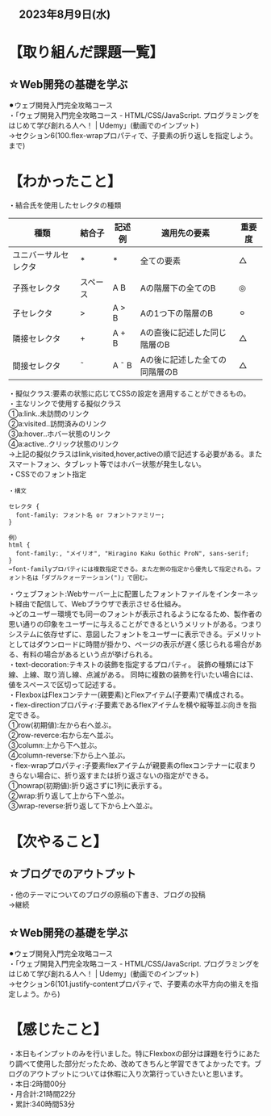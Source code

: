 ## 　2023年8月9日(水)
# 【取り組んだ課題一覧】
## ☆Web開発の基礎を学ぶ
⚫︎ウェブ開発入門完全攻略コース<br>
・「ウェブ開発入門完全攻略コース - HTML/CSS/JavaScript. プログラミングをはじめて学び創れる人へ！ | Udemy」(動画でのインプット)<br>
→セクション6(100.flex-wrapプロパティで、子要素の折り返しを指定しよう。まで)<br>
# 【わかったこと】
・結合氏を使用したセレクタの種類<br>

| 種類 | 結合子 | 記述例 | 適用先の要素 | 重要度 |
| --- | --- | --- | --- | --- |
| ユニバーサルセレクタ | * | * | 全ての要素 | △ |
| 子孫セレクタ | スペース | A B | Aの階層下の全てのB | ◎ |
| 子セレクタ | > | A > B | Aの1つ下の階層のB | ⚪︎ |
| 隣接セレクタ | + | A + B | Aの直後に記述した同じ階層のB | △ |
| 間接セレクタ | ˜ | A ˜ B | Aの後に記述した全ての同階層のB | △ |


・擬似クラス:要素の状態に応じてCSSの設定を適用することができるもの。<br>
・主なリンクで使用する擬似クラス<br>
①a:link‥未訪問のリンク<br>
②a:visited‥訪問済みのリンク<br>
③a:hover‥ホバー状態のリンク<br>
④a:active‥クリック状態のリンク<br>
→上記の擬似クラスはlink,visited,hover,activeの順で記述する必要がある。またスマートフォン、タブレット等ではホバー状態が発生しない。<br>
・CSSでのフォント指定<br>
```
・構文

セレクタ {
  font-family: フォント名 or フォントファミリー;
}

例）
html {
  font-family:, "メイリオ", "Hiragino Kaku Gothic ProN", sans-serif;
}
→font-familyプロパティには複数指定できる。また左側の指定から優先して指定される。フォント名は「ダブルクォーテーション(")」で囲む。
```
・ウェブフォント:Webサーバー上に配置したフォントファイルをインターネット経由で配信して、Webブラウザで表示させる仕組み。<br>
→どのユーザー環境でも同一のフォントが表示されるようになるため、製作者の思い通りの印象をユーザーに与えることができるというメリットがある。つまりシステムに依存せずに、意図したフォントをユーザーに表示できる。デメリットとしてはダウンロードに時間が掛かり、ページの表示が遅く感じられる場合がある、有料の場合があるという点が挙げられる。<br>
・text-decoration:テキストの装飾を指定するプロパティ。 装飾の種類には下線、上線、取り消し線、点滅がある。 同時に複数の装飾を行いたい場合には、値をスペースで区切って記述する。<br>
・FlexboxはFlexコンテナー(親要素)とFlexアイテム(子要素)で構成される。<br>
・flex-directionプロパティ:子要素であるflexアイテムを横や縦等並ぶ向きを指定できる。<br>
①row(初期値):左から右へ並ぶ。<br>
②row-reverce:右から左へ並ぶ。<br>
③column:上から下へ並ぶ。<br>
④column-reverse:下から上へ並ぶ。<br>
・flex-wrapプロパティ:子要素flexアイテムが親要素のflexコンテナーに収まりきらない場合に、折り返すまたは折り返さないの指定ができる。<br>
①nowrap(初期値):折り返さずに1列に表示する。<br>
②wrap:折り返して上から下へ並ぶ。<br>
③wrap-reverse:折り返して下から上へ並ぶ。<br>
# 【次やること】
## ☆ブログでのアウトプット
・他のテーマについてのブログの原稿の下書き、ブログの投稿<br>
→継続<br>
## ☆Web開発の基礎を学ぶ
⚫︎ウェブ開発入門完全攻略コース<br>
・「ウェブ開発入門完全攻略コース - HTML/CSS/JavaScript. プログラミングをはじめて学び創れる人へ！ | Udemy」(動画でのインプット)<br>
→セクション6(101.justify-contentプロパティで、子要素の水平方向の揃えを指定しよう。から)<br>
# 【感じたこと】
・本日もインプットのみを行いました。特にFlexboxの部分は課題を行うにあたり調べて使用した部分だったため、改めてきちんと学習できてよかったです。ブログのアウトプットについては休暇に入り次第行っていきたいと思います。<br>
・本日:2時間00分<br>
・月合計:21時間22分<br>
・累計:340時間53分<br>
